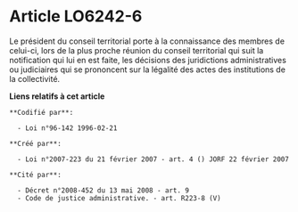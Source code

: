 # Article LO6242-6

Le président du conseil territorial porte à la connaissance des membres de celui-ci, lors de la plus proche réunion du
conseil territorial qui suit la notification qui lui en est faite, les décisions des juridictions administratives ou
judiciaires qui se prononcent sur la légalité des actes des institutions de la collectivité.

**Liens relatifs à cet article**

	**Codifié par**:

	  - Loi n°96-142 1996-02-21

	**Créé par**:

	  - Loi n°2007-223 du 21 février 2007 - art. 4 () JORF 22 février 2007

	**Cité par**:

	  - Décret n°2008-452 du 13 mai 2008 - art. 9
	  - Code de justice administrative. - art. R223-8 (V)
